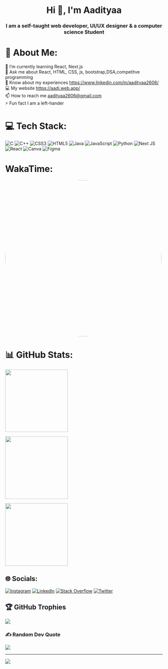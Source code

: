 <h1 align="center">Hi 👋, I'm Aadityaa</h1>
<h3 align="center">I am a self-taught web developer, UI/UX designer & a computer science Student</h3>

# 💫 About Me:
🌱 I’m currently learning React, Next.js<br>💬 Ask me about React, HTML, CSS, js, bootstrap,DSA,competitve programming<br>📄 Know about my experiences https://www.linkedin.com/in/aadityaa2606/<br>💻 My website https://aadi.web.app/<br>📫 How to reach me aadityaa2606@gmail.com<br>⚡ Fun fact I am a left-hander

# 💻 Tech Stack:
![C](https://img.shields.io/badge/c-%2300599C.svg?style=flat&logo=c&logoColor=white) ![C++](https://img.shields.io/badge/c++-%2300599C.svg?style=flat&logo=c%2B%2B&logoColor=white) ![CSS3](https://img.shields.io/badge/css3-%231572B6.svg?style=flat&logo=css3&logoColor=white) ![HTML5](https://img.shields.io/badge/html5-%23E34F26.svg?style=flat&logo=html5&logoColor=white) ![Java](https://img.shields.io/badge/java-%23ED8B00.svg?style=flat&logo=java&logoColor=white) ![JavaScript](https://img.shields.io/badge/javascript-%23323330.svg?style=flat&logo=javascript&logoColor=%23F7DF1E) ![Python](https://img.shields.io/badge/python-3670A0?style=flat&logo=python&logoColor=ffdd54) ![Next JS](https://img.shields.io/badge/Next-black?style=flat&logo=next.js&logoColor=white) ![React](https://img.shields.io/badge/react-%2320232a.svg?style=flat&logo=react&logoColor=%2361DAFB) ![Canva](https://img.shields.io/badge/Canva-%2300C4CC.svg?style=flat&logo=Canva&logoColor=white) 	![Figma](https://img.shields.io/badge/figma-%23F24E1E.svg?style=flat&logo=figma&logoColor=white)

# WakaTime:
<a href="url"><img src="https://wakatime.com/share/@WSADtheBOT/0e397b08-0e06-4f38-8a51-858674fd8701.svg" height="auto" width="500" style="border-radius:50%"/></a>


# 📊 GitHub Stats:
<p align='left'>
  <img src="https://github-readme-stats.vercel.app/api?username=Aadityaa2606&theme=dark&hide_border=false&include_all_commits=false&count_private=false" height="200"/>
</p>
<p align='left'>
  <img src="https://github-readme-streak-stats.herokuapp.com/?user=Aadityaa2606&theme=dark&hide_border=false" height="200"/>
</p>
<p align='left'>
  <img src="https://github-readme-stats.vercel.app/api/top-langs/?username=Aadityaa2606&theme=dark&hide_border=false&include_all_commits=false&count_private=false&layout=compact" height="200"/>
</p>

## 🌐 Socials:
[![Instagram](https://img.shields.io/badge/Instagram-%23E4405F.svg?logo=Instagram&logoColor=white)](https://instagram.com/_aadi.2606_) [![LinkedIn](https://img.shields.io/badge/LinkedIn-%230077B5.svg?logo=linkedin&logoColor=white)](https://linkedin.com/in/aadityaa2606) [![Stack Overflow](https://img.shields.io/badge/-Stackoverflow-FE7A16?logo=stack-overflow&logoColor=white)](https://stackoverflow.com/users/aadityaa-n) [![Twitter](https://img.shields.io/badge/Twitter-%231DA1F2.svg?logo=Twitter&logoColor=white)](https://twitter.com/Aadityaa_2606) 

## 🏆 GitHub Trophies
![](https://github-profile-trophy.vercel.app/?username=Aadityaa2606&theme=monokai&no-frame=false&no-bg=true&margin-w=4)

### ✍️ Random Dev Quote
![](https://quotes-github-readme.vercel.app/api?type=horizontal&theme=dark)

---
[![](https://visitcount.itsvg.in/api?id=Aadityaa2606&icon=0&color=3)](https://visitcount.itsvg.in)

<!-- Proudly created with GPRM ( https://gprm.itsvg.in ) -->
